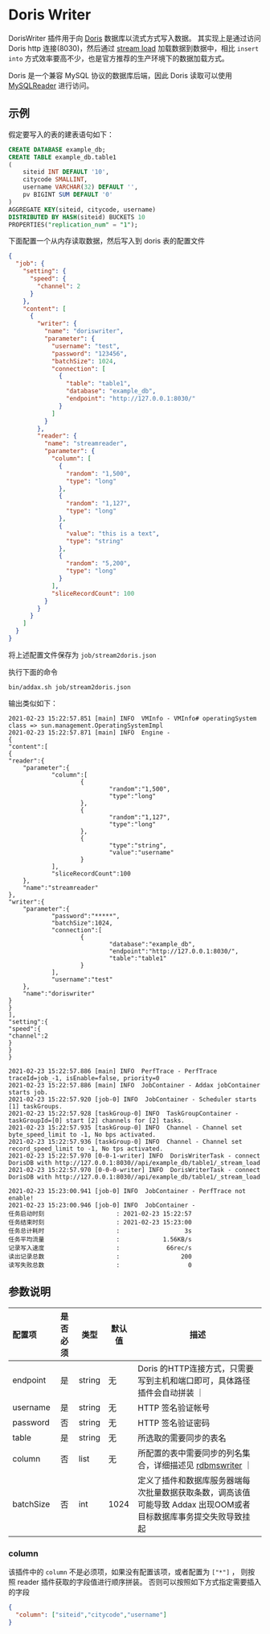 # Doris Writer

DorisWriter 插件用于向 [Doris](http://doris.incubator.apache.org/master/zh-CN/) 数据库以流式方式写入数据。
其实现上是通过访问 Doris http 连接(8030)，然后通过 [stream load](http://doris.incubator.apache.org/master/zh-CN/administrator-guide/load-data/stream-load-manual.html)
加载数据到数据中，相比 `insert into` 方式效率要高不少，也是官方推荐的生产环境下的数据加载方式。

Doris 是一个兼容 MySQL 协议的数据库后端，因此 Doris 读取可以使用 [MySQLReader](../reader/mysqlreader) 进行访问。 

## 示例

假定要写入的表的建表语句如下：

```sql
CREATE DATABASE example_db;
CREATE TABLE example_db.table1
(
    siteid INT DEFAULT '10',
    citycode SMALLINT,
    username VARCHAR(32) DEFAULT '',
    pv BIGINT SUM DEFAULT '0'
)
AGGREGATE KEY(siteid, citycode, username)
DISTRIBUTED BY HASH(siteid) BUCKETS 10
PROPERTIES("replication_num" = "1");
```

下面配置一个从内存读取数据，然后写入到 doris 表的配置文件

```json
{
  "job": {
    "setting": {
      "speed": {
        "channel": 2
      }
    },
    "content": [
      {
        "writer": {
          "name": "doriswriter",
          "parameter": {
            "username": "test",
            "password": "123456",
            "batchSize": 1024,
            "connection": [
              {
                "table": "table1",
                "database": "example_db",
                "endpoint": "http://127.0.0.1:8030/"
              }
            ]
          }
        },
        "reader": {
          "name": "streamreader",
          "parameter": {
            "column": [
              {
                "random": "1,500",
                "type": "long"
              },
              {
                "random": "1,127",
                "type": "long"
              },
              {
                "value": "this is a text",
                "type": "string"
              },
              {
                "random": "5,200",
                "type": "long"
              }
            ],
            "sliceRecordCount": 100
          }
        }
      }
    ]
  }
}
```

将上述配置文件保存为 `job/stream2doris.json`

执行下面的命令

```shell
bin/addax.sh job/stream2doris.json
```

输出类似如下：

```
2021-02-23 15:22:57.851 [main] INFO  VMInfo - VMInfo# operatingSystem class => sun.management.OperatingSystemImpl
2021-02-23 15:22:57.871 [main] INFO  Engine -
{
"content":[
{
"reader":{
    "parameter":{
            "column":[
                    {
                            "random":"1,500",
                            "type":"long"
                    },
                    {
                            "random":"1,127",
                            "type":"long"
                    },
                    {
                            "type":"string",
                            "value":"username"
                    }
            ],
            "sliceRecordCount":100
    },
    "name":"streamreader"
},
"writer":{
    "parameter":{
            "password":"*****",
            "batchSize":1024,
            "connection":[
                    {
                            "database":"example_db",
                            "endpoint":"http://127.0.0.1:8030/",
                            "table":"table1"
                    }
            ],
            "username":"test"
    },
    "name":"doriswriter"
}
}
],
"setting":{
"speed":{
"channel":2
}
}
}

2021-02-23 15:22:57.886 [main] INFO  PerfTrace - PerfTrace traceId=job_-1, isEnable=false, priority=0
2021-02-23 15:22:57.886 [main] INFO  JobContainer - Addax jobContainer starts job.
2021-02-23 15:22:57.920 [job-0] INFO  JobContainer - Scheduler starts [1] taskGroups.
2021-02-23 15:22:57.928 [taskGroup-0] INFO  TaskGroupContainer - taskGroupId=[0] start [2] channels for [2] tasks.
2021-02-23 15:22:57.935 [taskGroup-0] INFO  Channel - Channel set byte_speed_limit to -1, No bps activated.
2021-02-23 15:22:57.936 [taskGroup-0] INFO  Channel - Channel set record_speed_limit to -1, No tps activated.
2021-02-23 15:22:57.970 [0-0-1-writer] INFO  DorisWriterTask - connect DorisDB with http://127.0.0.1:8030//api/example_db/table1/_stream_load
2021-02-23 15:22:57.970 [0-0-0-writer] INFO  DorisWriterTask - connect DorisDB with http://127.0.0.1:8030//api/example_db/table1/_stream_load

2021-02-23 15:23:00.941 [job-0] INFO  JobContainer - PerfTrace not enable!
2021-02-23 15:23:00.946 [job-0] INFO  JobContainer -
任务启动时刻                    : 2021-02-23 15:22:57
任务结束时刻                    : 2021-02-23 15:23:00
任务总计耗时                    :                  3s
任务平均流量                    :            1.56KB/s
记录写入速度                    :             66rec/s
读出记录总数                    :                 200
读写失败总数                    :                   0
```

## 参数说明

| 配置项          | 是否必须 | 类型  | 默认值 |         描述   |
| :-------------- | :------: | ------ |------------- |-------|
| endpoint         |    是    | string | 无     | Doris 的HTTP连接方式，只需要写到主机和端口即可，具体路径插件会自动拼装 ｜
| username        |    是    | string | 无     | HTTP 签名验证帐号 |
| password        |    否    | string | 无     | HTTP 签名验证密码 |
| table           |    是    | string | 无     | 所选取的需要同步的表名|
| column          |    否    | list | 无     |  所配置的表中需要同步的列名集合，详细描述见 [rdbmswriter](rdbmswriter) ｜
| batchSize       |    否    | int | 1024   | 定义了插件和数据库服务器端每次批量数据获取条数，调高该值可能导致 Addax 出现OOM或者目标数据库事务提交失败导致挂起 |

### column

该插件中的 `column` 不是必须项，如果没有配置该项，或者配置为 `["*"]` ， 则按照 reader 插件获取的字段值进行顺序拼装。
否则可以按照如下方式指定需要插入的字段

```json
{
  "column": ["siteid","citycode","username"]
}
```

